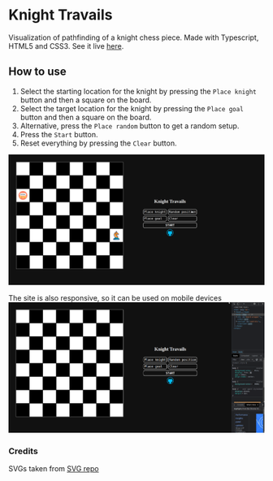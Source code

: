 # Knight Travails

Visualization of pathfinding of a knight chess piece. Made with Typescript, HTML5 and CSS3. See it live [here](https://bofmar.github.io/knight-travails/).

## How to use
1. Select the starting location for the knight by pressing the `Place knight` button and then a square on the board.
2. Select the target location for the knight by pressing the `Place goal` button and then a square on the board.
3. Alternative, press the `Place random` button to get a random setup.
4. Press the `Start` button.
5. Reset everything by pressing the `Clear` button.

![demo](./demos/demo.gif)

The site is also responsive, so it can be used on mobile devices
![responsiveness demo](./demos/responsive.gif)

### Credits
SVGs taken from [SVG repo](https://www.svgrepo.com/)